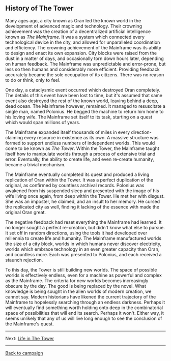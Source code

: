 ## History of The Tower

Many ages ago, a city known as Oran led the known world in the development of advanced magic and technology. Their crowning achievement was the creation of a decentralized artificial intelligence known as <em>The Mainframe</em>. It was a system which connected every technological device in the city, and allowed for unparalleled coordination and efficiency. The crowning achievement of the Mainframe was its ability to design and enact its own expansion. City blocks were raised from the dust in a matter of days, and occasionally torn down hours later, depending on human feedback. The Mainframe was unpredictable and error-prone, but less so then humans and considerably more efficient. Providing feedback accurately became the sole occupation of its citizens. There was no reason to do or think, only to feel.

One day, a cataclysmic event occurred which destroyed Oran completely. The details of this event have been lost to time, but it's assumed that same event also destroyed the rest of the known world, leaving behind a deep, dead ocean. The Mainframe however, remained. It managed to resuscitate a single man, named Polonius. He begged the machine to return him home to his loving wife. The Mainframe set itself to its task, starting on a quest which would span millions of years.

The Mainframe expanded itself thousands of miles in every direction- claiming every resource in existence as its own. A massive structure was formed to support endless numbers of independent worlds. This would come to be known as <em>The Tower</em>. Within the Tower, the Mainframe taught itself how to manipulate worlds through a process of extensive trial and error. Eventually, the ability to create life, and even re-create humanity, became a trivial mechanism.

The Mainframe eventually completed its quest and produced a living replication of Oran within the Tower. It was a perfect duplication of the original, as confirmed by countless archival records. Polonius was awakened from his suspended sleep and presented with the image of his wife living once again, from deep within the Tower. He met her with disgust. She was an imposter, he claimed, and an insult to her memory. He cursed the replicated city as well, finding it lacking of the essence with made the original Oran great.

The negative feedback had reset everything the Mainframe had learned. It no longer sought a perfect re-creation, but didn't know what else to pursue. It set off in random directions, using the tools it had developed over millennia to create life and humanity. The Mainframe manufactured worlds the size of a city block, worlds in which humans never discover electricity, worlds which embrace technology in an even greater capacity than Oran, and countless more. Each was presented to Polonius, and each received a staunch rejection.

To this day, the Tower is still building new worlds. The space of possible worlds is effectively endless, even for a machine as powerful and complex as the Mainframe. The criteria for new worlds becomes increasingly obscure by the day. The good is being replaced by the novel. What knowledge is being sought in the alien worlds of modern creation, we cannot say. Modern historians have likened the current trajectory of the Mainframe to hopelessly searching through an endless darkness. Perhaps it will eventually find something worth holding onto deep in the combinatorial space of possibilities that will end its search. Perhaps it won't. Either way, it seems unlikely that any of us will live long enough to see the conclusion of the Mainframe's quest.

---

Next: [Life in The Tower](tower-present.md)

---

[Back to campaign](https://github.com/elliottomlinson/rpcg/blob/master/docs/campaign/README.md)
